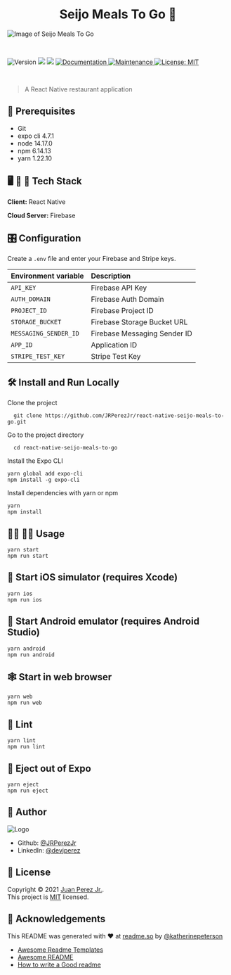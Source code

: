 <h1 align="center">Seijo Meals To Go 👋</h1>

![Image of Seijo Meals To Go](https://user-images.githubusercontent.com/19915910/124355126-99be2c80-dc4a-11eb-82fb-7c57900d6fcd.png)

<br>

<p>
  <img alt="Version" src="https://img.shields.io/badge/version-1.0.0-blue.svg?cacheSeconds=2592000" />
  <img src="https://img.shields.io/badge/node-14.17.0-blue.svg" />
  <img src="https://img.shields.io/badge/npm-6.14.13-blue.svg" />
  <a href="https://github.com/JRPerezJr/react-native-seijo-meals-to-go#readme" target="_blank">
    <img alt="Documentation" src="https://img.shields.io/badge/documentation-yes-brightgreen.svg" />
  </a>
  <a href="https://github.com/JRPerezJr/react-native-seijo-meals-to-go/graphs/commit-activity" target="_blank">
    <img alt="Maintenance" src="https://img.shields.io/badge/Maintained%3F-yes-green.svg" />
  </a>
  <a href="https://github.com/JRPerezJr/react-native-seijo-meals-to-go/blob/master/LICENSE" target="_blank">
    <img alt="License: MIT" src="https://img.shields.io/badge/License-MIT-yellow.svg" />
  </a>
</p>

<br>

> A React Native restaurant application

## 📐 Prerequisites

- Git
- expo cli 4.7.1
- node 14.17.0
- npm 6.14.13
- yarn 1.22.10

## 🖥 📱 💽 Tech Stack

**Client:** React Native

**Cloud Server:** Firebase

## 🎛 Configuration

Create a `.env` file and enter your Firebase and Stripe keys.

| Environment variable  | Description                  |
| :-------------------- | :--------------------------- |
| `API_KEY`             | Firebase API Key             |
| `AUTH_DOMAIN`         | Firebase Auth Domain         |
| `PROJECT_ID`          | Firebase Project ID          |
| `STORAGE_BUCKET`      | Firebase Storage Bucket URL  |
| `MESSAGING_SENDER_ID` | Firebase Messaging Sender ID |
| `APP_ID`              | Application ID               |
| `STRIPE_TEST_KEY`     | Stripe Test Key              |

## 🛠 Install and Run Locally

Clone the project

```shell
  git clone https://github.com/JRPerezJr/react-native-seijo-meals-to-go.git
```

Go to the project directory

```shell
  cd react-native-seijo-meals-to-go
```

Install the Expo CLI

```shell
yarn global add expo-cli
npm install -g expo-cli
```

Install dependencies with yarn or npm

```shell
yarn
npm install
```

## 👩‍💻 👨‍💻 Usage

```shell
yarn start
npm run start
```

## 🍎 Start iOS simulator (requires Xcode)

```shell
yarn ios
npm run ios
```

## 🤖 Start Android emulator (requires Android Studio)

```shell
yarn android
npm run android
```

## 🕸 Start in web browser

```shell
yarn web
npm run web
```

## 🧹 Lint

```shell
yarn lint
npm run lint
```

## 📼 Eject out of Expo

```shell
yarn eject
npm run eject
```

## 📓 Author

![Logo](https://user-images.githubusercontent.com/19915910/120965966-81203b00-c7a0-11eb-8ef4-a42c0642db4c.png)

- Github: [@JRPerezJr](https://github.com/JRPerezJr)
- LinkedIn: [@devjperez](https://linkedin.com/in/devjperez)

## 📝 License

Copyright © 2021 [Juan Perez Jr.](https://github.com/JRPerezJr).<br />
This project is [MIT](https://github.com/JRPerezJr/react-native-seijo-meals-to-go/blob/main/LICENSE) licensed.

## 👏 Acknowledgements

This README was generated with ❤️ at [readme.so](https://readme.so) by [@katherinepeterson](https://www.github.com/octokatherine)

- [Awesome Readme Templates](https://awesomeopensource.com/project/elangosundar/awesome-README-templates)
- [Awesome README](https://github.com/matiassingers/awesome-readme)
- [How to write a Good readme](https://bulldogjob.com/news/449-how-to-write-a-good-readme-for-your-github-project)
